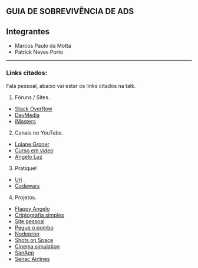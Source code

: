 ## GUIA DE SOBREVIVÊNCIA DE ADS

## Integrantes  
* Marcos Paulo da Motta
* Patrick Neves Porto  

***

### Links citados: 

Fala pessoal, abaixo vai estar os links citados na talk.

1. Fóruns / Sites.
* [Stack Overflow](https://pt.stackoverflow.com)
* [DevMedia](https://www.devmedia.com.br)
* [iMasters](https://imasters.com.br/)

2. Canais no YouTube.
* [Loiane Groner](https://www.youtube.com/user/Loianeg)
* [Curso em video](https://www.youtube.com/user/cursosemvideo)
* [Angelo Luz](https://www.youtube.com/user/angelogluz)

3. Pratique!
* [Uri](https://www.urionlinejudge.com.br/judge/pt) 
* [Codewars](https://www.codewars.com/)

4. Projetos.
* [Flappy Angelo](https://github.com/tricknp/Flappy-Senac)
* [Criptografia simples](https://github.com/tricknp/Simple-Encryption)
* [Site pessoal](http://tricknp.com)
* [Pegue o pombo](https://github.com/tricknp/Catch-the-pigeon)
* [Nodeprop](https://github.com/tricknp/nodeprop)
* [Shots on Space](https://github.com/tricknp/Shots-on-space)
* [Cinema simulation](https://github.com/tricknp/Cinema-Simulation)
* [SanApp](https://github.com/tricknp/SanApp)
* [Senac Airlines](https://github.com/tricknp/Senac-Airlines)
